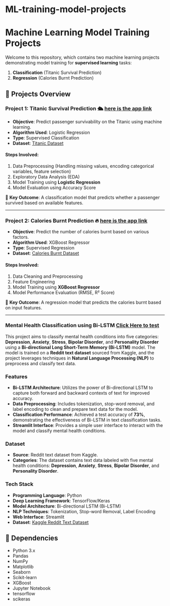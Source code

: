 # ML-training-model-projects

# Machine Learning Model Training Projects

Welcome to this repository, which contains two machine learning projects demonstrating model training for **supervised learning** tasks:
1. **Classification** (Titanic Survival Prediction)
2. **Regression** (Calories Burnt Prediction)

## 🚀 Projects Overview

### **Project 1: Titanic Survival Prediction** 🛳️ [here is the app link](https://titanic-aryx.streamlit.app/)
- **Objective**: Predict passenger survivability on the Titanic using machine learning.
- **Algorithm Used**: Logistic Regression
- **Type**: Supervised Classification
- **Dataset**: [Titanic Dataset](https://www.kaggle.com/c/titanic)

#### **Steps Involved**:
1. Data Preprocessing (Handling missing values, encoding categorical variables, feature selection)
2. Exploratory Data Analysis (EDA)
3. Model Training using **Logistic Regression**
4. Model Evaluation using Accuracy Score

📌 **Key Outcome**: A classification model that predicts whether a passenger survived based on available features.

---

### **Project 2: Calories Burnt Prediction** 🔥 [here is the app link](https://calorie-aryx.streamlit.app/)
- **Objective**: Predict the number of calories burnt based on various factors.
- **Algorithm Used**: XGBoost Regressor
- **Type**: Supervised Regression
- **Dataset**: [Calories Burnt Dataset](https://www.kaggle.com/datasets/fmendes/fmendesdat263xdemos)

#### **Steps Involved**:
1. Data Cleaning and Preprocessing
2. Feature Engineering
3. Model Training using **XGBoost Regressor**
4. Model Performance Evaluation (RMSE, R² Score)

📌 **Key Outcome**: A regression model that predicts the calories burnt based on input features.

---
### Mental Health Classification using Bi-LSTM [Click Here to test](https://mentalhealth-aryx.streamlit.app/)

This project aims to classify mental health conditions into five categories: **Depression**, **Anxiety**, **Stress**, **Bipolar Disorder**, and **Personality Disorder** using a **Bi-directional Long Short-Term Memory (Bi-LSTM)** model. The model is trained on a **Reddit text dataset** sourced from Kaggle, and the project leverages techniques in **Natural Language Processing (NLP)** to preprocess and classify text data.

### Features

- **Bi-LSTM Architecture**: Utilizes the power of Bi-directional LSTM to capture both forward and backward contexts of text for improved accuracy.
- **Data Preprocessing**: Includes tokenization, stop-word removal, and label encoding to clean and prepare text data for the model.
- **Classification Performance**: Achieved a test accuracy of **73%**, demonstrating the effectiveness of Bi-LSTM in text classification tasks.
- **Streamlit Interface**: Provides a simple user interface to interact with the model and classify mental health conditions.

### Dataset

- **Source**: Reddit text dataset from Kaggle.
- **Categories**: The dataset contains text data labeled with five mental health conditions: **Depression**, **Anxiety**, **Stress**, **Bipolar Disorder**, and **Personality Disorder**.

### Tech Stack

- **Programming Language**: Python
- **Deep Learning Framework**: TensorFlow/Keras
- **Model Architecture**: Bi-directional LSTM (Bi-LSTM)
- **NLP Techniques**: Tokenization, Stop-word Removal, Label Encoding
- **Web Interface**: Streamlit
- **Dataset**: [Kaggle Reddit Text Dataset](https://www.kaggle.com/datasets/neelghoshal/reddit-mental-health-data)

 


## 📌 Dependencies
- Python 3.x
- Pandas
- NumPy
- Matplotlib
- Seaborn
- Scikit-learn
- XGBoost
- Jupyter Notebook
- tensorflow
- scikeras



